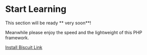 # Start Learning

This section will be ready ** very soon**! 

Meanwhile please enjoy the speed and the lightweight of this PHP framework. 

[Install Biscuit Link](https://biscuit.link/docs/installation)

